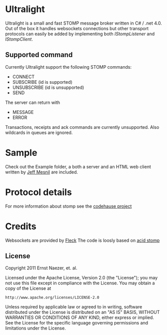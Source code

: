 Ultralight
==========

Ultralight is a small and fast STOMP message broker written in C# / .net 4.0. Out of the box it handles websockets connections 
but other transport protocols can easily be added by implementing both *IStompListener* and *IStompClient*.

Supported command
-----------------

Currently Ultralight support the following STOMP commands:

* CONNECT
* SUBSCRIBE		(id is supported)
* UNSUBSCRIBE	(id is unsupported)
* SEND

The server can return with

* MESSAGE
* ERROR

Transactions, receipts and ack commands are currently unsupported. Also wildcards in queues are ignored.

Sample
======
Check out the Example folder, a both a server and an HTML web client written by [Jeff Mesnil](https://github.com/jmesnil/stomp-websocket) are included.


Protocol details
================
For more information about stomp see the [codehause project](http://stomp.codehaus.org/Protocol)

Credits
================

Websockets are provided by [Fleck](https://github.com/statianzo/Fleck)
The code is loosly based on [acid stomp](https://github.com/danielbenzvi/acidstomp)

License
-------
Copyright 2011 Ernst Naezer, et. al.
 
Licensed under the Apache License, Version 2.0 (the "License"); you may not use 
this file except in compliance with the License. You may obtain a copy of the 
License at 

    http://www.apache.org/licenses/LICENSE-2.0 

Unless required by applicable law or agreed to in writing, software distributed 
under the License is distributed on an "AS IS" BASIS, WITHOUT WARRANTIES OR 
CONDITIONS OF ANY KIND, either express or implied. See the License for the 
specific language governing permissions and limitations under the License.

